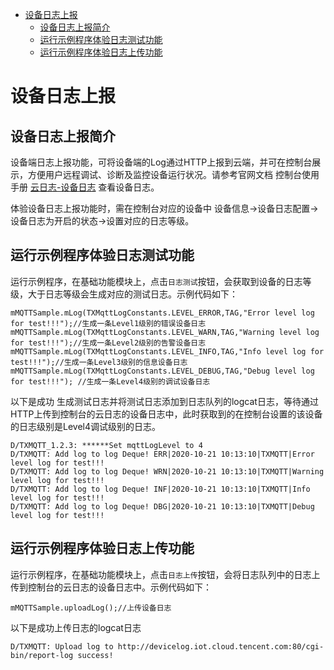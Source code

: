 * [设备日志上报](#设备日志上报)
  * [设备日志上报简介](#设备日志上报简介)
  * [运行示例程序体验日志测试功能](#运行示例程序体验日志测试功能)
  * [运行示例程序体验日志上传功能](#运行示例程序体验日志上传功能)

# 设备日志上报
## 设备日志上报简介
设备端日志上报功能，可将设备端的Log通过HTTP上报到云端，并可在控制台展示，方便用户远程调试、诊断及监控设备运行状况。请参考官网文档 控制台使用手册 [云日志-设备日志](https://cloud.tencent.com/document/product/634/14445) 查看设备日志。

体验设备日志上报功能时，需在控制台对应的设备中  设备信息->设备日志配置->设备日志为开启的状态->设置对应的日志等级。

## 运行示例程序体验日志测试功能

运行示例程序，在基础功能模块上，点击`日志测试`按钮，会获取到设备的日志等级，大于日志等级会生成对应的测试日志。示例代码如下：
```
mMQTTSample.mLog(TXMqttLogConstants.LEVEL_ERROR,TAG,"Error level log for test!!!");//生成一条Level1级别的错误设备日志
mMQTTSample.mLog(TXMqttLogConstants.LEVEL_WARN,TAG,"Warning level log for test!!!");//生成一条Level2级别的告警设备日志
mMQTTSample.mLog(TXMqttLogConstants.LEVEL_INFO,TAG,"Info level log for test!!!");//生成一条Level3级别的信息设备日志
mMQTTSample.mLog(TXMqttLogConstants.LEVEL_DEBUG,TAG,"Debug level log for test!!!"); //生成一条Level4级别的调试设备日志
```

以下是成功 生成测试日志并将测试日志添加到日志队列的logcat日志，等待通过HTTP上传到控制台的云日志的设备日志中，此时获取到的在控制台设置的该设备的日志级别是Level4调试级别的日志。
```
D/TXMQTT_1.2.3: ******Set mqttLogLevel to 4
D/TXMQTT: Add log to log Deque! ERR|2020-10-21 10:13:10|TXMQTT|Error level log for test!!!
D/TXMQTT: Add log to log Deque! WRN|2020-10-21 10:13:10|TXMQTT|Warning level log for test!!!
D/TXMQTT: Add log to log Deque! INF|2020-10-21 10:13:10|TXMQTT|Info level log for test!!!
D/TXMQTT: Add log to log Deque! DBG|2020-10-21 10:13:10|TXMQTT|Debug level log for test!!!
```


## 运行示例程序体验日志上传功能

运行示例程序，在基础功能模块上，点击`日志上传`按钮，会将日志队列中的日志上传到控制台的云日志的设备日志中。示例代码如下：
```
mMQTTSample.uploadLog();//上传设备日志
```

以下是成功上传日志的logcat日志
```
D/TXMQTT: Upload log to http://devicelog.iot.cloud.tencent.com:80/cgi-bin/report-log success!
```
